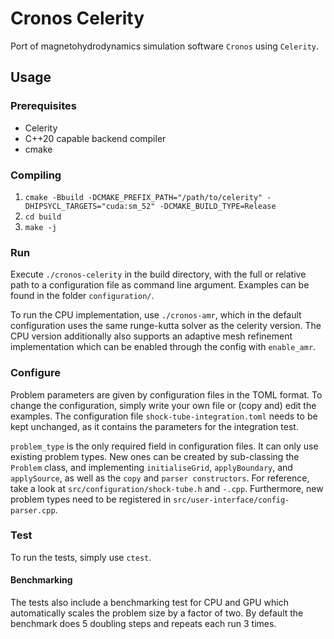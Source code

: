 # Cronos Celerity

Port of magnetohydrodynamics simulation software `Cronos` using `Celerity`.

## Usage

### Prerequisites

- Celerity
- C++20 capable backend compiler
- cmake

### Compiling

1. `cmake -Bbuild -DCMAKE_PREFIX_PATH="/path/to/celerity" -DHIPSYCL_TARGETS="cuda:sm_52" -DCMAKE_BUILD_TYPE=Release`
2. `cd build`
3. `make -j`

### Run

Execute `./cronos-celerity` in the build directory, with the full or relative path to
a configuration file as command line argument. Examples can be found in the
folder `configuration/`.

To run the CPU implementation, use `./cronos-amr`, which in the default configuration uses the same runge-kutta solver as the celerity version. The CPU version additionally also supports an adaptive mesh refinement implementation which can be enabled through the config with `enable_amr`.

### Configure

Problem parameters are given by configuration files in the TOML format. To change
the configuration, simply write your own file or (copy and) edit the examples.
The configuration file `shock-tube-integration.toml` needs to be kept unchanged,
as it contains the parameters for the integration test.

`problem_type` is the only required field in configuration files. It can only use
existing problem types. New ones can be created by sub-classing the `Problem`
class, and implementing `initialiseGrid`, `applyBoundary`, and `applySource`,
as well as the `copy` and `parser constructors`. For reference, take a look at
`src/configuration/shock-tube.h` and `-.cpp`. Furthermore, new problem types
need to be registered in `src/user-interface/config-parser.cpp`.

### Test

To run the tests, simply use `ctest`.

#### Benchmarking

The tests also include a benchmarking test for CPU and GPU which automatically scales the problem size by a factor of two. By default the benchmark does 5 doubling steps and repeats each run 3 times.
